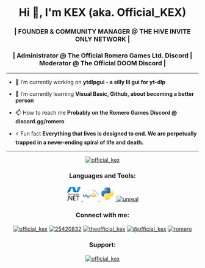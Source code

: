 <h1 align="center">Hi 👋, I'm KEX (aka. Official_KEX)</h1>
<h3 align="center">| FOUNDER & COMMUNITY MANAGER @ THE HIVE INVITE ONLY NETWORK | </h3>
<h3 align="center">| Administrator @ The Official Romero Games Ltd. Discord | Moderator @ The Official DOOM Discord |</h3>

----------------------------

- 🔭 I’m currently working on **ytdlpgui - a silly lil gui for yt-dlp**

- 🌱 I’m currently learning **Visual Basic, Github, about becoming a better person**

- 📫 How to reach me **Probably on the Romero Games Discord @ discord.gg/romero**

- ⚡ Fun fact **Everything that lives is designed to end. We are perpetually trapped in a never-ending spiral of life and death.**
----------------------------

<p align="center"> <a href="https://twitter.com/official_kex" target="blank"><img src="https://img.shields.io/twitter/follow/official_kex?logo=twitter&style=for-the-badge" alt="official_kex" /></a> </p>

<h3 align="center">Languages and Tools:</h3>
<p align="center"> <a href="https://dotnet.microsoft.com/" target="_blank" rel="noreferrer"> <img src="https://raw.githubusercontent.com/devicons/devicon/master/icons/dot-net/dot-net-original-wordmark.svg" alt="dotnet" width="40" height="40"/> </a> <a href="https://www.mysql.com/" target="_blank" rel="noreferrer"> <img src="https://raw.githubusercontent.com/devicons/devicon/master/icons/mysql/mysql-original-wordmark.svg" alt="mysql" width="40" height="40"/> </a> <a href="https://www.python.org" target="_blank" rel="noreferrer"> <img src="https://raw.githubusercontent.com/devicons/devicon/master/icons/python/python-original.svg" alt="python" width="40" height="40"/> </a> <a href="https://unrealengine.com/" target="_blank" rel="noreferrer"> <img src="https://raw.githubusercontent.com/kenangundogan/fontisto/036b7eca71aab1bef8e6a0518f7329f13ed62f6b/icons/svg/brand/unreal-engine.svg" alt="unreal" width="40" height="40"/> </a> </p>

<h3 align="center">Connect with me:</h3>
<p align="center">
<a href="https://twitter.com/official_kex" target="blank"><img align="center" src="https://raw.githubusercontent.com/rahuldkjain/github-profile-readme-generator/master/src/images/icons/Social/twitter.svg" alt="official_kex" height="30" width="40" /></a>
<a href="https://stackoverflow.com/users/25420832" target="blank"><img align="center" src="https://raw.githubusercontent.com/rahuldkjain/github-profile-readme-generator/master/src/images/icons/Social/stack-overflow.svg" alt="25420832" height="30" width="40" /></a>
<a href="https://instagram.com/theofficial_kex" target="blank"><img align="center" src="https://raw.githubusercontent.com/rahuldkjain/github-profile-readme-generator/master/src/images/icons/Social/instagram.svg" alt="theofficial_kex" height="30" width="40" /></a>
<a href="https://www.youtube.com/c/@official_kex" target="blank"><img align="center" src="https://raw.githubusercontent.com/rahuldkjain/github-profile-readme-generator/master/src/images/icons/Social/youtube.svg" alt="@official_kex" height="30" width="40" /></a>
<a href="https://discord.gg/romero" target="blank"><img align="center" src="https://raw.githubusercontent.com/rahuldkjain/github-profile-readme-generator/master/src/images/icons/Social/discord.svg" alt="romero" height="30" width="40" /></a>
</p>

<h3 align="center">Support:</h3>
<p align="center"><a href="https://ko-fi.com/official_kex"> <img align="center" src="https://cdn.ko-fi.com/cdn/kofi3.png?v=3" height="50" width="210" alt="official_kex" /></a></p><br><br> 

